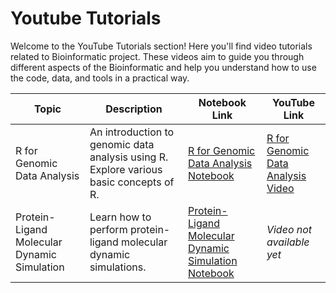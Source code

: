 # Youtube Tutorials
Welcome to the YouTube Tutorials section! Here you'll find video tutorials related to Bioinformatic project. These videos aim to guide you through different aspects of the Bioinformatic and help you understand how to use the code, data, and tools in a practical way.
                

| **Topic**                                  | **Description**                                                                                          | **Notebook Link**                                                                 | **YouTube Link**                                                       |
|--------------------------------------------|----------------------------------------------------------------------------------------------------------|-----------------------------------------------------------------------------------|------------------------------------------------------------------------|
| R for Genomic Data Analysis                | An introduction to genomic data analysis using R. Explore various basic concepts of R.                   | [R for Genomic Data Analysis Notebook](https://github.com/zainabbio/Youtube-Tutorials/blob/main/R_for_Genomic_Data_Analysis_R.ipynb) | [R for Genomic Data Analysis Video](https://youtu.be/-KgIQF-Htz0?si=Mu0McxuMunyxZHZU) |
| Protein-Ligand Molecular Dynamic Simulation| Learn how to perform protein-ligand molecular dynamic simulations.                                        | [Protein-Ligand Molecular Dynamic Simulation Notebook](https://github.com/zainabbio/Youtube-Tutorials/blob/main/Protein_Ligand_Molecular_Dynamic_Simulation.ipynb) | *Video not available yet* |


